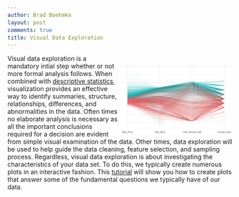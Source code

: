 ```yaml
---
author: Brad Boehmke
layout: post
comments: true
title: Visual Data Exploration
---
```


<img src="/public/images/visual/graphical_data_analysis/gda_icon.png"  style="float:right; margin: 20px 0px 0px 5px; width: 50%; height: 50%;" />

Visual data exploration is a mandatory intial step whether or not more formal analysis follows.  When combined with [descriptive statistics](https://afit-r.github.io/descriptive), visualization provides an effective way to identify summaries, structure, relationships, differences, and abnormalities in the data.  Often times no elaborate analysis is necessary as all the important conclusions required for a decision are evident from simple visual examination of the data.  Other times, data exploration will be used to help guide the data cleaning, feature selection, and sampling process.  Regardless, visual data exploration is about investigating the characteristics of your data set.  To do this, we typically create numerous plots in an interactive fashion.  This [tutorial](https://afit-r.github.io/gda) will show you how to create plots that answer some of the fundamental questions we typically have of our data. 
